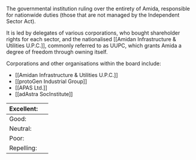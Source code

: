 The governmental institution ruling over the entirety of Amida, responsible for nationwide duties (those that are not managed by the Independent Sector Act).

It is led by delegates of various corporations, who bought shareholder rights for each sector, and the nationalised [[Amidan Infrastructure & Utilities U.P.C.]], commonly referred to as UUPC, which grants Amida a degree of freedom through owning itself. 

Corporations and other organisations within the board include:
- [[Amidan Infrastructure & Utilities U.P.C.]]
- [[protoGen Industrial Group]]
- [[APAS Ltd.]]
- [[adAstra SocInstitute]]

| Excellent: |     |
|------------|-----|
| Good:      |     |
| Neutral:   |     |
| Poor:      |     |
| Repelling: |     |


